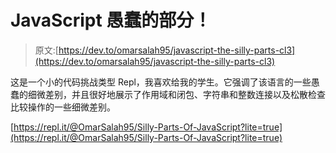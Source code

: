 # JavaScript 愚蠢的部分！

> 原文:[https://dev.to/omarsalah95/javascript-the-silly-parts-cl3](https://dev.to/omarsalah95/javascript-the-silly-parts-cl3)

这是一个小的代码挑战类型 Repl，我喜欢给我的学生。它强调了该语言的一些愚蠢的细微差别，并且很好地展示了作用域和闭包、字符串和整数连接以及松散检查比较操作的一些细微差别。

[https://repl.it/@OmarSalah95/Silly-Parts-Of-JavaScript?lite=true](https://repl.it/@OmarSalah95/Silly-Parts-Of-JavaScript?lite=true)